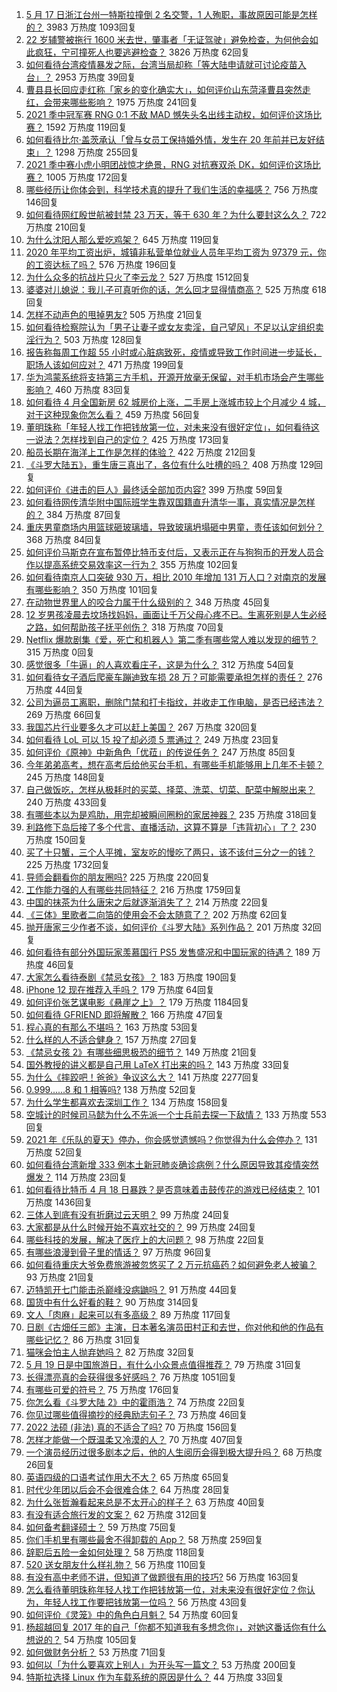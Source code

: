 1. [5 月 17 日浙江台州一特斯拉撞倒 2 名交警，1 人殉职，事故原因可能是怎样的？](https://www.zhihu.com/question/460003832) 3983 万热度 1093回复
1. [22 岁辅警被拖行 1600 米去世，肇事者「无证驾驶」避免检查，为何他会如此疯狂，宁可撞死人也要逃避检查？](https://www.zhihu.com/question/460135941) 3826 万热度 62回复
1. [如何看待台湾疫情暴发之际，台湾当局却称「等大陆申请就可讨论疫苗入台」？](https://www.zhihu.com/question/460171280) 2953 万热度 39回复
1. [曹县县长回应走红称「家乡的变化确实大」，如何评价山东菏泽曹县突然走红，会带来哪些影响？](https://www.zhihu.com/question/460089541) 1975 万热度 241回复
1. [2021 季中冠军赛 RNG 0:1 不敌 MAD 憾失头名出线主动权，如何评价这场比赛？](https://www.zhihu.com/question/460195556) 1592 万热度 119回复
1. [如何看待比尔·盖茨承认「曾与女员工保持婚外情，发生在 20 年前并已友好结束」？](https://www.zhihu.com/question/460064207) 1298 万热度 255回复
1. [2021 季中赛小虎小明团战惊才绝景，RNG 对抗赛双杀 DK，如何评价这场比赛？](https://www.zhihu.com/question/460167203) 1005 万热度 172回复
1. [哪些经历让你体会到，科学技术真的提升了我们生活的幸福感？](https://www.zhihu.com/question/459895565) 756 万热度 146回复
1. [如何看待网红殷世航被封禁 23 万天，等于 630 年？为什么要封这么久？](https://www.zhihu.com/question/459925437) 722 万热度 210回复
1. [为什么沈阳人那么爱吃鸡架？](https://www.zhihu.com/question/21313944) 645 万热度 119回复
1. [2020 年平均工资出炉，城镇非私营单位就业人员年平均工资为 97379 元，你的工资达标了吗？](https://www.zhihu.com/question/460249122) 576 万热度 196回复
1. [为什么众多的抗战片只火了李云龙？](https://www.zhihu.com/question/268674369) 527 万热度 1512回复
1. [婆婆对儿媳说：我儿子可真听你的话，怎么回才显得情商高？](https://www.zhihu.com/question/431787513) 525 万热度 618回复
1. [怎样不动声色的甩掉男友?](https://www.zhihu.com/question/325314779) 505 万热度 21回复
1. [如何看待检察院认为「男子让妻子或女友卖淫，自己望风」不足以认定组织卖淫行为？](https://www.zhihu.com/question/459692463) 503 万热度 128回复
1. [报告称每周工作超 55 小时或心脏病致死，疫情或导致工作时间进一步延长，职场人该如何应对？](https://www.zhihu.com/question/460063511) 471 万热度 199回复
1. [华为鸿蒙系统将支持第三方手机，开源开放毫无保留，对手机市场会产生哪些影响？](https://www.zhihu.com/question/460090403) 460 万热度 83回复
1. [如何看待 4 月全国新房 62 城房价上涨，二手房上涨城市较上个月减少 4 城，对于这种现象你怎么看？](https://www.zhihu.com/question/459959827) 459 万热度 56回复
1. [董明珠称「年轻人找工作把钱放第一位，对未来没有很好定位」，如何看待这一说法？怎样找到自己的定位？](https://www.zhihu.com/question/460116131) 425 万热度 173回复
1. [船员长期在海洋上工作是怎样的体验？](https://www.zhihu.com/question/29298020) 422 万热度 212回复
1. [《斗罗大陆五》，重生唐三真出了，各位有什么吐槽的吗？](https://www.zhihu.com/question/459557005) 408 万热度 129回复
1. [如何评价《进击的巨人》最终话全部加页内容?](https://www.zhihu.com/question/460186596) 399 万热度 59回复
1. [如何看待网传清华附中国际班学生靠双国籍直升清华一事，真实情况是怎样的？](https://www.zhihu.com/question/460168268) 384 万热度 87回复
1. [重庆男童商场内用篮球砸玻璃墙，导致玻璃坍塌砸中男童，责任该如何划分？](https://www.zhihu.com/question/459951061) 368 万热度 84回复
1. [如何评价马斯克在宣布暂停比特币支付后，又表示正在与狗狗币的开发人员合作以提高系统交易效率这一行为？](https://www.zhihu.com/question/459406032) 355 万热度 102回复
1. [如何看待南京人口突破 930 万，相比 2010 年增加 131 万人口？对南京的发展有哪些影响？](https://www.zhihu.com/question/460073729) 350 万热度 101回复
1. [在动物世界里人的咬合力属于什么级别的？](https://www.zhihu.com/question/459408371) 348 万热度 45回复
1. [12 岁男孩凌晨去坟场找妈妈，画面让千万父母心疼不已。生离死别是人生必经之路，如何帮助孩子抚平创伤？](https://www.zhihu.com/question/460220425) 318 万热度 70回复
1. [Netflix 爆款剧集《爱，死亡和机器人》第二季有哪些常人难以发现的细节？](https://www.zhihu.com/special/1377606944572682240) 315 万热度 0回复
1. [感觉很多「牛逼」的人喜欢看庄子，这是为什么？](https://www.zhihu.com/question/31811556) 312 万热度 54回复
1. [如何看待女子酒后爬豪车蹦迪致车损 28 万？可能需要承担怎样的责任？](https://www.zhihu.com/question/459759486) 276 万热度 44回复
1. [公司为逼员工离职，删除门禁和打卡指纹，并收走工作电脑，是否已经违法？](https://www.zhihu.com/question/458446577) 269 万热度 66回复
1. [我国芯片行业要多久才可以赶上美国？](https://www.zhihu.com/question/403452621) 267 万热度 320回复
1. [如何看待 LoL 可以 15 投了却必须 5 票通过？](https://www.zhihu.com/question/460061128) 249 万热度 23回复
1. [如何评价《原神》中新角色「优菈」的传说任务？](https://www.zhihu.com/question/460157064) 247 万热度 85回复
1. [今年弟弟高考，想在高考后给他买台手机，有哪些手机能够用上几年不卡顿？](https://www.zhihu.com/question/459230225) 245 万热度 148回复
1. [自己做饭吃，怎样从极耗时的买菜、择菜、洗菜、切菜、配菜中解脱出来？](https://www.zhihu.com/question/22903687) 240 万热度 433回复
1. [有哪些本以为是鸡肋，用完却被瞬间圈粉的家居神器？](https://www.zhihu.com/question/359026960) 235 万热度 318回复
1. [利路修下岛后接了多个代言、直播活动，这算不算是「违背初心」了？](https://www.zhihu.com/question/460088683) 230 万热度 150回复
1. [买了十只蟹，三个人平摊，室友吃的慢吃了两只，该不该付三分之一的钱？](https://www.zhihu.com/question/455193507) 225 万热度 1732回复
1. [导师会翻看你的朋友圈吗?](https://www.zhihu.com/question/377742704) 225 万热度 220回复
1. [工作能力强的人有哪些共同特征？](https://www.zhihu.com/question/28880482) 216 万热度 1759回复
1. [中国的抹茶为什么唐宋之后就逐渐消失了？](https://www.zhihu.com/question/22132630) 214 万热度 22回复
1. [《三体》里歌者二向箔的使用会不会太随意了？](https://www.zhihu.com/question/459124778) 202 万热度 62回复
1. [抛开唐家三少作者不谈，如何评价《斗罗大陆》系列作品？](https://www.zhihu.com/question/458675311) 201 万热度 32回复
1. [如何看待有部分外国玩家羡慕国行 PS5 发售盛况和中国玩家的待遇？](https://www.zhihu.com/question/459685754) 189 万热度 46回复
1. [大家怎么看待泰剧《禁忌女孩》？](https://www.zhihu.com/question/338714765) 183 万热度 190回复
1. [ iPhone 12 现在推荐入手吗？](https://www.zhihu.com/question/444574639) 179 万热度 64回复
1. [如何评价张艺谋电影《悬崖之上》？](https://www.zhihu.com/question/451738975) 179 万热度 1184回复
1. [如何看待 GFRIEND 即将解散？](https://www.zhihu.com/question/460090159) 166 万热度 47回复
1. [程心真的有那么不堪吗？](https://www.zhihu.com/question/418036982) 163 万热度 53回复
1. [什么样的人不适合健身？](https://www.zhihu.com/question/459306994) 157 万热度 27回复
1. [《禁忌女孩 2》有哪些细思极恐的细节？](https://www.zhihu.com/question/458343322) 149 万热度 21回复
1. [国外教授的讲义都是自己用 LaTeX 打出来的吗？](https://www.zhihu.com/question/29227449) 143 万热度 33回复
1. [为什么《摔跤吧！爸爸》争议这么大？](https://www.zhihu.com/question/59143980) 141 万热度 2277回复
1. [0.999......8 和 1 相等吗?](https://www.zhihu.com/question/459883219) 138 万热度 52回复
1. [为什么学生都喜欢去深圳工作？](https://www.zhihu.com/question/442868905) 134 万热度 158回复
1. [空城计的时候司马懿为什么不先派一个士兵前去探一下敌情？](https://www.zhihu.com/question/454792574) 133 万热度 553回复
1. [2021 年《乐队的夏天》停办，你会感觉遗憾吗？你觉得为什么会停办？](https://www.zhihu.com/question/459868604) 131 万热度 52回复
1. [如何看待台湾新增 333 例本土新冠肺炎确诊病例？什么原因导致其疫情突然爆发？](https://www.zhihu.com/question/459920978) 114 万热度 23回复
1. [如何看待比特币 4 月 18 日暴跌？是否意味着击鼓传花的游戏已经结束？](https://www.zhihu.com/question/455237775) 101 万热度 1436回复
1. [三体人到底有没有折磨过云天明？](https://www.zhihu.com/question/459076670) 99 万热度 24回复
1. [大家都是从什么时候开始不喜欢社交的？](https://www.zhihu.com/question/376864339) 99 万热度 24回复
1. [哪些科技的发展，解决了医疗上的大问题？](https://www.zhihu.com/question/459947188) 98 万热度 22回复
1. [有哪些浪漫到骨子里的情话？](https://www.zhihu.com/question/422342566) 97 万热度 96回复
1. [如何看待重庆大爷免费旅游被忽悠买了 2 万元抗癌药？如何避免老人被骗？](https://www.zhihu.com/question/460062120) 93 万热度 21回复
1. [迈特凯开七门能击杀巅峰没病鼬吗？](https://www.zhihu.com/question/459226534) 91 万热度 44回复
1. [国货中有什么好看的鞋？](https://www.zhihu.com/question/278654959) 90 万热度 314回复
1. [文人「肉麻」起来可以有多高级？](https://www.zhihu.com/question/453352603) 89 万热度 117回复
1. [日剧《古畑任三郎》主演，日本著名演员田村正和去世，你对他和他的作品有哪些记忆？](https://www.zhihu.com/question/460168527) 86 万热度 31回复
1. [猫咪会怕主人抛弃她吗？](https://www.zhihu.com/question/278375446) 82 万热度 32回复
1. [5 月 19 日是中国旅游日，有什么小众景点值得推荐？](https://www.zhihu.com/question/459885875) 79 万热度 31回复
1. [长得漂亮真的会获得很多好感吗？](https://www.zhihu.com/question/447895641) 76 万热度 1051回复
1. [有哪些可爱的符号？](https://www.zhihu.com/question/314270796) 75 万热度 176回复
1. [你怎么看《斗罗大陆 2》中的霍雨浩？](https://www.zhihu.com/question/448099513) 74 万热度 22回复
1. [你见过哪些值得摘抄的经典励志句子？](https://www.zhihu.com/question/447620837) 73 万热度 46回复
1. [2022 法硕 (非法) 真的不适合了吗?](https://www.zhihu.com/question/438205558) 70 万热度 156回复
1. [怎样才能做一个既温柔又冷漠的人？](https://www.zhihu.com/question/451958211) 70 万热度 407回复
1. [一个演员经历过很多剧本之后，他的人生阅历会得到极大提升吗？](https://www.zhihu.com/question/455251862) 68 万热度 26回复
1. [英语四级的口语考试作用大不大？](https://www.zhihu.com/question/28448815) 65 万热度 65回复
1. [时代少年团以后会不会很难合体？](https://www.zhihu.com/question/456289776) 64 万热度 28回复
1. [为什么张哲瀚看起来总是不太开心的样子？](https://www.zhihu.com/question/458237008) 63 万热度 40回复
1. [有没有适合旅行发的文案？](https://www.zhihu.com/question/446298373) 62 万热度 312回复
1. [如何备考翻译硕士？](https://www.zhihu.com/question/29702896) 59 万热度 75回复
1. [你们手机里有哪些最舍不得卸载的 App？](https://www.zhihu.com/question/427095722) 58 万热度 259回复
1. [辞职后五险一金如何处理？](https://www.zhihu.com/question/54840341) 58 万热度 118回复
1. [520 送女朋友什么样礼物？](https://www.zhihu.com/question/458252305) 56 万热度 110回复
1. [有没有高中老师不讲，但知道了做题很有用的技巧?](https://www.zhihu.com/question/388419751) 56 万热度 163回复
1. [怎么看待董明珠称年轻人找工作把钱放第一位，对未来没有很好定位？你认为，年轻人找工作要把钱放第一位吗？](https://www.zhihu.com/question/460105724) 56 万热度 43回复
1. [如何评价《灵笼》中的角色白月魁？](https://www.zhihu.com/question/458161195) 54 万热度 60回复
1. [杨超越回复 2017 年的自己「你都不知道我有多想念你」，对她这番话你有什么想说的？](https://www.zhihu.com/question/459691259) 54 万热度 105回复
1. [如何做财务分析？](https://www.zhihu.com/question/20125503) 53 万热度 71回复
1. [如何以「为什么要喜欢上别人」为开头写一篇文？](https://www.zhihu.com/question/443120413) 53 万热度 200回复
1. [特斯拉选择 Linux 作为车载系统的原因是什么？](https://www.zhihu.com/question/455892933) 44 万热度 33回复